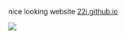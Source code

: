 nice looking website [22i.github.io](https://22i.github.io/)



<!-- <img src="https://i.imgur.com/qJV9c8m.png"> -->


<img src="content/scripts/website_preview/website_preview.png">
